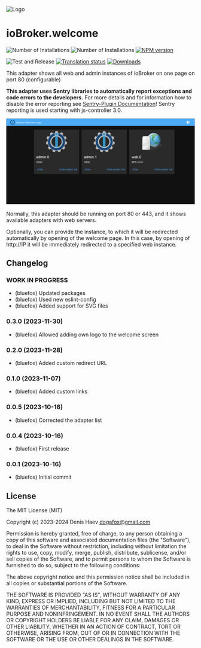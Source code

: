 ![Logo](admin/welcome.png)
# ioBroker.welcome

![Number of Installations](http://iobroker.live/badges/web-installed.svg)
![Number of Installations](http://iobroker.live/badges/web-stable.svg)
[![NPM version](http://img.shields.io/npm/v/iobroker.welcome.svg)](https://www.npmjs.com/package/iobroker.welcome)

![Test and Release](https://github.com/ioBroker/ioBroker.welcome/workflows/Test%20and%20Release/badge.svg)
[![Translation status](https://weblate.iobroker.net/widgets/adapters/-/web/svg-badge.svg)](https://weblate.iobroker.net/engage/adapters/?utm_source=widget)
[![Downloads](https://img.shields.io/npm/dm/iobroker.welcome.svg)](https://www.npmjs.com/package/iobroker.welcome)

This adapter shows all web and admin instances of ioBroker on one page on port 80 (configurable)

**This adapter uses Sentry libraries to automatically report exceptions and code errors to the developers.**
For more details and for information how to disable the error reporting see [Sentry-Plugin Documentation](https://github.com/ioBroker/plugin-sentry#plugin-sentry)! Sentry reporting is used starting with js-controller 3.0.

![Welcome](img/screen.png)

Normally, this adapter should be running on port 80 or 443, and it shows available adapters with web servers.

Optionally, you can provide the instance, to which it will be redirected automatically by opening of the welcome page.
In this case, by opening of http://IP it will be immediately redirected to a specified web instance.

<!--
	Placeholder for the next version (at the beginning of the line):
	### **WORK IN PROGRESS**
-->

## Changelog
### **WORK IN PROGRESS**
* (bluefox) Updated packages
* (bluefox) Used new eslint-config
* (bluefox) Added support for SVG files

### 0.3.0 (2023-11-30)
* (bluefox) Allowed adding own logo to the welcome screen

### 0.2.0 (2023-11-28)
* (bluefox) Added custom redirect URL

### 0.1.0 (2023-11-07)
* (bluefox) Added custom links

### 0.0.5 (2023-10-16)
* (bluefox) Corrected the adapter list

### 0.0.4 (2023-10-16)
* (bluefox) First release

### 0.0.1 (2023-10-16)
* (bluefox) Initial commit

## License
The MIT License (MIT)

Copyright (c) 2023-2024 Denis Haev <dogafox@gmail.com>

Permission is hereby granted, free of charge, to any person obtaining a copy
of this software and associated documentation files (the "Software"), to deal
in the Software without restriction, including without limitation the rights
to use, copy, modify, merge, publish, distribute, sublicense, and/or sell
copies of the Software, and to permit persons to whom the Software is
furnished to do so, subject to the following conditions:

The above copyright notice and this permission notice shall be included in
all copies or substantial portions of the Software.

THE SOFTWARE IS PROVIDED "AS IS", WITHOUT WARRANTY OF ANY KIND, EXPRESS OR
IMPLIED, INCLUDING BUT NOT LIMITED TO THE WARRANTIES OF MERCHANTABILITY,
FITNESS FOR A PARTICULAR PURPOSE AND NONINFRINGEMENT. IN NO EVENT SHALL THE
AUTHORS OR COPYRIGHT HOLDERS BE LIABLE FOR ANY CLAIM, DAMAGES OR OTHER
LIABILITY, WHETHER IN AN ACTION OF CONTRACT, TORT OR OTHERWISE, ARISING FROM,
OUT OF OR IN CONNECTION WITH THE SOFTWARE OR THE USE OR OTHER DEALINGS IN
THE SOFTWARE.

